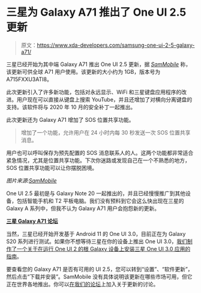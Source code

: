 # 三星为 Galaxy A71 推出了 One UI 2.5 更新

> 原文：<https://www.xda-developers.com/samsung-one-ui-2-5-galaxy-a71/>

三星已经开始为其中端 Galaxy A71 推出 One UI 2.5 更新，据 [*SamMobile*](https://www.sammobile.com/news/one-ui-2-5-update-galaxy-a71-rolling-out-dozens-markets/) 称，该更新可供全球 A71 用户使用。该更新的大小约为 1GB，版本号为 A715FXXU3ATI8。

此次更新引入了许多新功能，包括对永远显示、WiFi 和三星键盘应用程序的改进。用户现在可以直接从键盘上搜索 YouTube，并且还增加了对横向分离键盘的支持。该软件将与 2020 年 10 月的安全补丁一起推出。

此次更新还为 Galaxy A71 增加了 SOS 位置共享功能。

> 增加了一个功能，允许用户在 24 小时内每 30 秒发送一次 SOS 位置共享消息。

用户也可以呼叫保存为预先配置的 SOS 消息联系人的人。这两个功能都非常适合紧急情况，尤其是位置共享功能。下次你迷路或发现自己在一个不熟悉的地方，SOS 位置共享功能可以让你摆脱困境。

*图片来源:[SamMobile](https://www.sammobile.com/news/one-ui-2-5-update-galaxy-a71-rolling-out-dozens-markets/)*

One UI 2.5 最初是与 Galaxy Note 20 一起推出的，并且已经慢慢推广到其他设备，包括智能手机和 T2 平板电脑。我们没有预料到它会这么快出现在三星的 Galaxy A 系列中，但我不认为 Galaxy A71 用户会抱怨新的更新。

**[三星 Galaxy A71 论坛](https://forum.xda-developers.com/galaxy-a71)**

当然，三星已经开始开发基于 Android 11 的 One UI 3.0，目前正在为 Galaxy S20 系列进行测试。如果你不想等待三星在你的设备上推出 One UI 3.0，[我们制作了一个关于在运行 One UI 2 的根 Galaxy 设备上安装三星 One UI 3.0 应用的指南](https://www.xda-developers.com/samsung-one-ui-3-0-apps-port-one-ui-2-0/)。

要查看您的 Galaxy A71 是否有可用的 UI 2.5，您可以转到“设置”、“软件更新”，然后点击“下载并安装”。SamMobile 没有具体说明该更新在哪些市场可用，但它正在世界各地推出。你可以[在我们的论坛](https://forum.xda-developers.com/galaxy-a71/how-to/one-ui-2-5-galaxy-a71-t4173519)上加入关于更新的讨论。